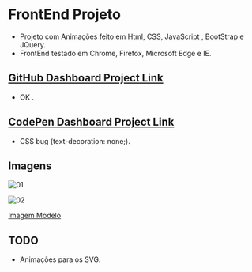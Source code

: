 # FrontEnd Projeto 
- Projeto com Animações feito em Html, CSS, JavaScript , BootStrap e JQuery.
- FrontEnd testado em Chrome, Firefox, Microsoft Edge e IE.

## [GitHub Dashboard Project Link](https://rodrigonegao.github.io/FrontendPlayer/)
- OK .

## [CodePen Dashboard Project Link](https://codepen.io/rodrigonegao/full/WNvNQBy)
- CSS bug (text-decoration: none;).

## Imagens

![01](https://user-images.githubusercontent.com/34943193/73673214-0798aa00-468d-11ea-8ba6-436f6c134418.jpg)

![02](https://user-images.githubusercontent.com/34943193/73673273-2139f180-468d-11ea-8e11-a863980a5276.jpg)

[Imagem Modelo](https://www.pexels.com/photo/led-lighted-bowling-arcade-machine-1293260/)

## TODO
- Animações para os SVG.
